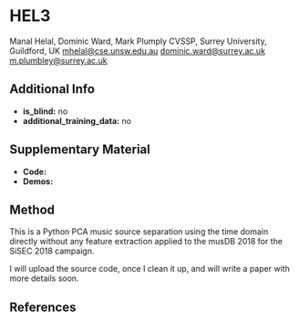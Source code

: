 
# HEL3 <!-- Your submission short name in <=4 characters -->
Manal Helal, Dominic Ward, Mark Plumply <!-- Authors  -->
CVSSP, Surrey University, Guildford, UK <!-- Affiliations -->
mhelal@cse.unsw.edu.au <!-- one corresponding mail address -->
dominic.ward@surrey.ac.uk
m.plumbley@surrey.ac.uk

## Additional Info

* __is_blind:__ no  <!-- if you used supervised learning, answer no -->
* __additional_training_data:__ no  <!-- if you used more data than musdb (not including data augmentation)-->

## Supplementary Material

* __Code:__
* __Demos:__ 


## Method

This is a Python PCA music source separation using the time domain directly without any feature extraction applied to the musDB 2018 for the SiSEC 2018 campaign. 

I will upload the source code, once I clean it up, and will write a paper with more details soon. 


## References


